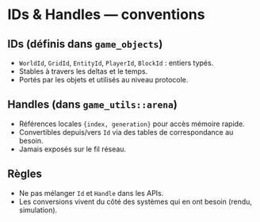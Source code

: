 # IDs & Handles — conventions

## IDs (définis dans `game_objects`)
- `WorldId`, `GridId`, `EntityId`, `PlayerId`, `BlockId` : entiers typés.
- Stables à travers les deltas et le temps.
- Portés par les objets et utilisés au niveau protocole.

## Handles (dans `game_utils::arena`)
- Références locales `{index, generation}` pour accès mémoire rapide.
- Convertibles depuis/vers `Id` via des tables de correspondance au besoin.
- Jamais exposés sur le fil réseau.

## Règles
- Ne pas mélanger `Id` et `Handle` dans les APIs.
- Les conversions vivent du côté des systèmes qui en ont besoin (rendu, simulation).